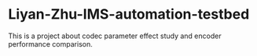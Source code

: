 # Liyan-Zhu-IMS-automation-testbed
This is a project about codec parameter effect study and encoder performance comparison.

